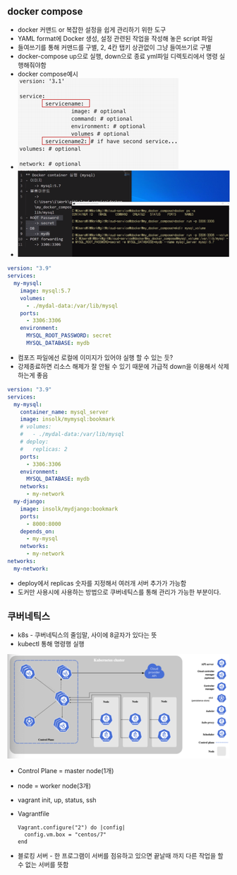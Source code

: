 ## docker compose

- docker 커맨드 or 복잡한 설정을 쉽게 관리하기 위한 도구
- YAML format에 Docker 생성, 설정 관련된 작업을 작성해 놓은 script 파일
- 들여쓰기를 통해 커맨드를 구별, 2, 4칸 탭키 상관없이 그냥 들여쓰기로 구별
- docker-compose up으로 실행, down으로 종료 yml파일 디렉토리에서 명령 실행해줘야함
- docker compose예시
- ![image-20210215094347338](img.assets/image-20210215094347338.png)
- ![image-20210215103249769](img.assets/image-20210215103249769.png)

```yaml
version: "3.9"
services:
  my-mysql:
    image: mysql:5.7
    volumes:
      - ./mydal-data:/var/lib/mysql
    ports:
      - 3306:3306
    environment:
      MYSQL_ROOT_PASSWORD: secret
      MYSQL_DATABASE: mydb
```

- 컴포즈 파일에선 로컬에 이미지가 있어야 실행 할 수 있는 듯?
- 강제종료하면 리소스 해제가 잘 안될 수 있기 때문에 가급적 down을 이용해서 삭제하는게 좋음

```yaml
version: "3.9"
services:
  my-mysql:
    container_name: mysql_server
    image: insolk/mymysql:bookmark
    # volumes:
    #   - ./mydal-data:/var/lib/mysql
    # deploy:
    #   replicas: 2
    ports:
      - 3306:3306
    environment:
      MYSQL_DATABASE: mydb
    networks:
      - my-network
  my-django:
    image: insolk/mydjango:bookmark
    ports:
      - 8000:8000
    depends_on:
      - my-mysql
    networks:
      - my-network
networks: 
  my-network:
```

- deploy에서 replicas 숫자를 지정해서 여러개 서버 추가가 가능함
- 도커만 사용시에 사용하는 방법으로 쿠버네틱스를 통해 관리가 가능한 부분이다.

## 쿠버네틱스

- k8s - 쿠버네틱스의 줄임말, 사이에 8글자가 있다는 뜻
- kubectl 통해 명령행 실행

![img](img.assets/img.png)

- Control Plane = master node(1개)

- node = worker node(3개)
- vagrant init, up, status, ssh

- Vagrantfile

  ```
  Vagrant.configure("2") do |config|
    config.vm.box = "centos/7"
  end
  ```

  

- 블로킹 서버 - 한 프로그램이 서버를 점유하고 있으면 끝날때 까지 다른 작업을 할 수 없는 서버를 뜻함